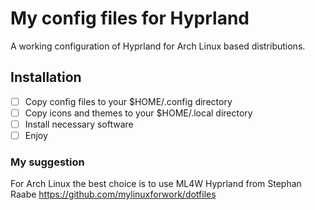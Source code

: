 # My config files for Hyprland

A working configuration of Hyprland for Arch Linux based distributions.

## Installation

- [ ] Copy config files to your $HOME/.config directory
- [ ] Copy icons and themes to your $HOME/.local directory
- [ ] Install necessary software
- [ ] Enjoy

### My suggestion

For Arch Linux the best choice is to use ML4W Hyprland from Stephan Raabe
https://github.com/mylinuxforwork/dotfiles